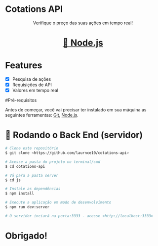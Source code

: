 # Cotations API

<p align="center">Verifique o preço das suas ações em tempo real!</p>

<h1 align="center">
    <a href="https://nodejs.org/en/">🔗 Node.js</a>
</h1>

# Features

- [x] Pesquisa de ações
- [x] Requisições de API
- [x] Valores em tempo real

#Pré-requisitos

Antes de começar, você vai precisar ter instalado em sua máquina as seguintes ferramentas:
[Git](https://git-scm.com), [Node.js](https://nodejs.org/en/). 

# 🎲 Rodando o Back End (servidor)

```bash
# Clone este repositório
$ git clone <https://github.com/laurnce10/cotations-api>

# Acesse a pasta do projeto no terminal/cmd
$ cd cotations-api

# Vá para a pasta server
$ cd js

# Instale as dependências
$ npm install

# Execute a aplicação em modo de desenvolvimento
$ npm run dev:server

# O servidor inciará na porta:3333 - acesse <http://localhost:3333>
```

# Obrigado!
